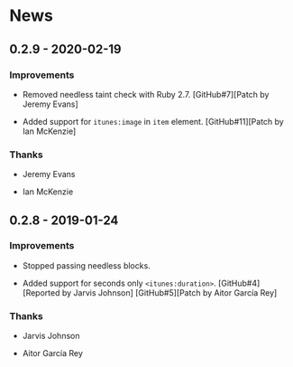 # News

## 0.2.9 - 2020-02-19

### Improvements

  * Removed needless taint check with Ruby 2.7.
    [GitHub#7][Patch by Jeremy Evans]

  * Added support for `itunes:image` in `item` element.
    [GitHub#11][Patch by Ian McKenzie]

### Thanks

  * Jeremy Evans

  * Ian McKenzie

## 0.2.8 - 2019-01-24

### Improvements

  * Stopped passing needless blocks.

  * Added support for seconds only `<itunes:duration>`.
    [GitHub#4][Reported by Jarvis Johnson]
    [GitHub#5][Patch by Aitor García Rey]

### Thanks

  * Jarvis Johnson

  * Aitor García Rey
